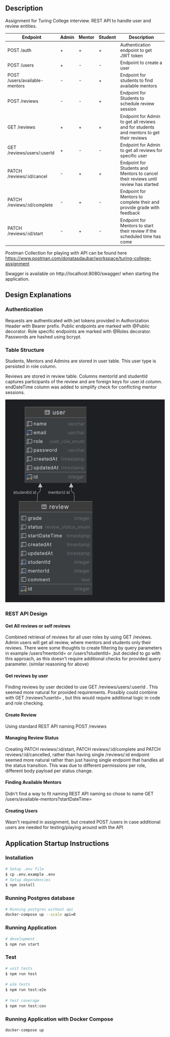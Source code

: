 
## Description

Assignment for Turing College interview. REST API to handle user and review entities.

| Endpoint                      | Admin | Mentor | Student | Description                                                                             |
|-------------------------------|-------|--------|---------|-----------------------------------------------------------------------------------------|
| POST /auth                    | +     | +      | +       | Authentication endpoint to get JWT token                                                |
| POST /users                   | +     | -      | -       | Endpoint to create a user                                                               |
| POST /users/available-mentors | -     | -      | +       | Endpoint for students to find available mentors                                         |
| POST /reviews                 | -     | -      | +       | Endpoint for Students to schedule review session                                        |
| GET /reviews                  | +     | +      | +       | Endpoint for Admin to get all reviews and for students and mentors to get their reviews |
| GET /reviews/users/:userId    | +     | -      | -       | Endpoint for Admin to get all reviews for specific user                                 |
| PATCH /reviews/:id/cancel     | -     | +      | +       | Endpoint for Students and Mentors to cancel their reviews until review has started      |
| PATCH /reviews/:id/complete   | -     | +      | -       | Endpoint for Mentors to complete their and provide grade with feedback                  |
| PATCH /reviews/:id/start      | -     | +      | -       | Endpoint for Mentors to start their review if the scheduled time has come               |

Postman Collection for playing with API can be found here https://www.postman.com/donatasdaubar/workspace/turing-college-assignment

Swagger is available on http://localhost:8080/swagger/ when starting the application.

## Design Explanations

### Authentication
Requests are authenticated with jwt tokens provided in Authorization Header with Bearer prefix.
Public endpoints are marked with @Public decorator.
Role specific endpoints are marked with @Roles decorator. Passwords are hashed using bcrypt.

### Table Structure
Students, Mentors and Admins are stored in user table. This user type is persisted in role column.

Reviews are stored in review table. Columns mentorId and studentId captures participants of the review and are foreign keys for user.id column.
endDateTime column was added to simplify check for conflicting mentor sessions.

![Database diagram](table-diagram.png)

### REST API Design

#### Get All reviews or self reviews
Combined retrieval of reviews for all user roles by using GET /reviews. Admin users will get all review, where mentors and
students only their reviews. There were some thoughts to create filtering by query parameters in example /users?mentorId=
or /users?studentId= ,but decided to go with this approach, as this doesn't require additional checks for provided query parameter.
(similar reasoning for above)

#### Get reviews by user
Finding reviews by user decided to use GET /reviews/users/:userId . This seemed more natural for provided requirements.
Possibly could combine with GET /reviews?userId= , but this would require additional logic in code and role checking.

#### Create Review
Using standard REST API naming POST /reviews 

#### Managing Review Status
Creating PATCH reviews/:id/start, PATCH reviews/:id/complete and PATCH reviews/:id/cancelled, rather than having single /reviews/:id endpoint
seemed more natural rather than just having single endpoint that handles all the status transition. This was due to different
permissions per role, different body payload per status change.

#### Finding Available Mentors
Didn't find a way to fit naming REST API naming so chose to name GET /users/available-mentors?startDateTime=

#### Creating Users
Wasn't required in assignment, but created POST /users in case additional users are needed for testing/playing around with the API

## Application Startup Instructions

### Installation

```bash
# Setup .env file
$ cp .env.example .env
# Setup dependencies
$ npm install
```

### Running Postgres database

```bash
# Running postgres without api
docker-compose up --scale api=0
```

### Running Application

```bash
# development
$ npm run start
```

### Test

```bash
# unit tests
$ npm run test

# e2e tests
$ npm run test:e2e

# test coverage
$ npm run test:cov
```

### Running Application with Docker Compose
```bash
docker-compose up
```